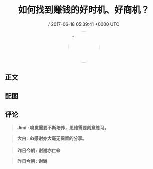 <h1 align="center">如何找到赚钱的好时机、好商机？</h1>
<p align="center">
    <a> / 2017-06-18 05:39:41 &#43;0000 UTC</a>
</p>

<div align="center">
    <img src="" width="100" height="100" style="border:1px solid;border-radius:50%; color:#ffffff"/>
</div>

## 正文

<div>

</div>

## 配图
<div class="image" align="center">

</div>

## 评论

<div align="left">
<div>

<blockquote >
<span> <strong>Jimi : 嗅觉需要不断培养，思维需要刻意练习。 </strong></span>
</blockquote>

<blockquote >
<span> <strong>大白 : 👍感谢亦大毫无保留的分享。 </strong></span>
</blockquote>

<blockquote >
<span> <strong>昨日今朝 : 谢谢亦仁😆 </strong></span>
</blockquote>

<blockquote >
<span> <strong>昨日今朝 : 谢谢 </strong></span>
</blockquote>

</div>
</div>